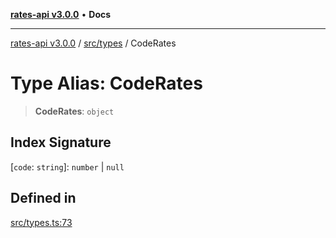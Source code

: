 [**rates-api v3.0.0**](../../../README.md) • **Docs**

***

[rates-api v3.0.0](../../../modules.md) / [src/types](../README.md) / CodeRates

# Type Alias: CodeRates

> **CodeRates**: `object`

## Index Signature

 \[`code`: `string`\]: `number` \| `null`

## Defined in

[src/types.ts:73](https://github.com/ZelCore-io/rates-api/blob/6ee8192dea404fd0a0f6ba9b7352f3b7673523eb/src/types.ts#L73)
